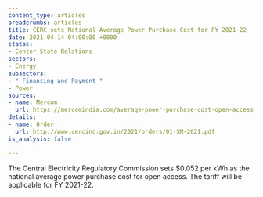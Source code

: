 ```yaml
---
content_type: articles
breadcrumbs: articles
title: CERC sets National Average Power Purchase Cost for FY 2021-22
date: 2021-04-14 04:00:00 +0000
states:
- Center-State Relations
sectors:
- Energy
subsectors:
- " Financing and Payment "
- Power
sources:
- name: Mercom
  url: https://mercomindia.com/average-power-purchase-cost-open-access-solar/
details:
- name: Order
  url: http://www.cercind.gov.in/2021/orders/01-SM-2021.pdf
is_analysis: false

---
```

The Central Electricity Regulatory Commission sets $0.052 per kWh as the national average power purchase cost for open access. The tariff will be applicable for FY 2021-22.